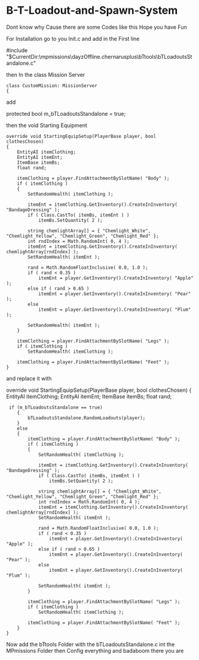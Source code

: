 # B-T-Loadout-and-Spawn-System
Dont know why Cause there are some Codes like this
Hope you have Fun


For Installation go to you Init.c and add in the First line

#include "$CurrentDir:\\mpmissions\\dayzOffline.chernarusplus\\bTtools\\bTLoadoutsStandalone.c"

then In the class Mission Server

	class CustomMission: MissionServer
	{
add

protected bool m_bTLoadoutsStandalone            = true;


then the void Starting Equipment
	
	override void StartingEquipSetup(PlayerBase player, bool clothesChosen)
	{
		EntityAI itemClothing;
		EntityAI itemEnt;
		ItemBase itemBs;
		float rand;

		itemClothing = player.FindAttachmentBySlotName( "Body" );
		if ( itemClothing )
		{
			SetRandomHealth( itemClothing );
			
			itemEnt = itemClothing.GetInventory().CreateInInventory( "BandageDressing" );
			if ( Class.CastTo( itemBs, itemEnt ) )
				itemBs.SetQuantity( 2 );

			string chemlightArray[] = { "Chemlight_White", "Chemlight_Yellow", "Chemlight_Green", "Chemlight_Red" };
			int rndIndex = Math.RandomInt( 0, 4 );
			itemEnt = itemClothing.GetInventory().CreateInInventory( chemlightArray[rndIndex] );
			SetRandomHealth( itemEnt );

			rand = Math.RandomFloatInclusive( 0.0, 1.0 );
			if ( rand < 0.35 )
				itemEnt = player.GetInventory().CreateInInventory( "Apple" );
			else if ( rand > 0.65 )
				itemEnt = player.GetInventory().CreateInInventory( "Pear" );
			else
				itemEnt = player.GetInventory().CreateInInventory( "Plum" );

			SetRandomHealth( itemEnt );
		}
		
		itemClothing = player.FindAttachmentBySlotName( "Legs" );
		if ( itemClothing )
			SetRandomHealth( itemClothing );
		
		itemClothing = player.FindAttachmentBySlotName( "Feet" );
	}

and replace it with

override void StartingEquipSetup(PlayerBase player, bool clothesChosen)
	{
		EntityAI itemClothing;
		EntityAI itemEnt;
		ItemBase itemBs;
		float rand;

	 if (m_bTLoadoutsStandalone == true)
        {
            bTLoadoutsStandalone.RandomLoadouts(player);    
        }
        else
        {
			itemClothing = player.FindAttachmentBySlotName( "Body" );
			if ( itemClothing )
			{
				SetRandomHealth( itemClothing );
				
				itemEnt = itemClothing.GetInventory().CreateInInventory( "BandageDressing" );
				if ( Class.CastTo( itemBs, itemEnt ) )
					itemBs.SetQuantity( 2 );

				string chemlightArray[] = { "Chemlight_White", "Chemlight_Yellow", "Chemlight_Green", "Chemlight_Red" };
				int rndIndex = Math.RandomInt( 0, 4 );
				itemEnt = itemClothing.GetInventory().CreateInInventory( chemlightArray[rndIndex] );
				SetRandomHealth( itemEnt );

				rand = Math.RandomFloatInclusive( 0.0, 1.0 );
				if ( rand < 0.35 )
					itemEnt = player.GetInventory().CreateInInventory( "Apple" );
				else if ( rand > 0.65 )
					itemEnt = player.GetInventory().CreateInInventory( "Pear" );
				else
					itemEnt = player.GetInventory().CreateInInventory( "Plum" );

				SetRandomHealth( itemEnt );
			}
			
			itemClothing = player.FindAttachmentBySlotName( "Legs" );
			if ( itemClothing )
				SetRandomHealth( itemClothing );
			
			itemClothing = player.FindAttachmentBySlotName( "Feet" );
		}
	}

Now add the bTtools Folder with the bTLoadoutsStandalone.c int the MPmissions Folder
then Config everything and badaboom there you are
